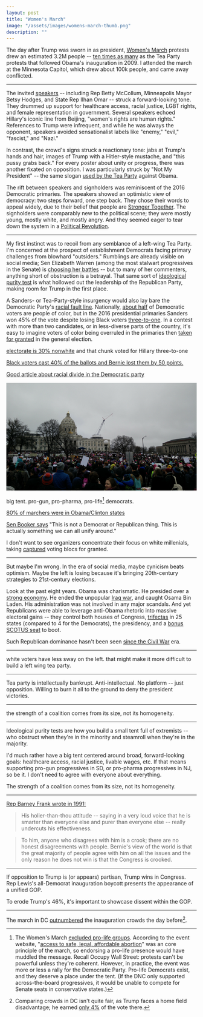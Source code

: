 ```yaml
---
layout: post
title: "Women's March"
image: "/assets/images/womens-march-thumb.png"
description: ""
---
```


The day after Trump was sworn in as president, [Women's March](https://www.womensmarch.com/) protests drew an estimated 3.2M people -- [ten times as many](http://fivethirtyeight.com/features/the-long-march-ahead-for-democrats/) as the Tea Party protests that followed Obama's inauguration in 2009. I attended the march at the Minnesota Capitol, which drew about 100k people, and came away conflicted.

---

The invited [speakers](https://www.womensmarchmn.com/rally) -- including Rep Betty McCollum, Minneapolis Mayor Betsy Hodges, and State Rep Ilhan Omar -- struck a forward-looking tone. They drummed up support for healthcare access, racial justice, LGBT rights, and female representation in government. Several speakers echoed Hillary's iconic line from Beijing, "women's rights are human rights." References to Trump were infrequent, and while he was always the opponent, speakers avoided sensationalist labels like "enemy," "evil," "fascist," and "Nazi."

In contrast, the crowd's signs struck a reactionary tone: jabs at Trump's hands and hair, images of Trump with a Hitler-style mustache, and "this pussy grabs back." For every poster about unity or progress, there was another fixated on opposition. I was particularly struck by "Not My President" -- the same slogan [used by the Tea Party](http://www.cafepress.com/rightwingstuff/6166025) against Obama.

The rift between speakers and signholders was reminiscent of the 2016 Democratic primaries. The speakers showed an optimistic view of democracy: two steps forward, one step back. They chose their words to appeal widely, due to their belief that people are [Stronger Together](http://www.npr.org/2016/08/08/489138602/trump-comment-gives-clinton-a-campaign-slogan-with-layered-meaning). The signholders were comparably new to the political scene; they were mostly young, mostly white, and mostly angry. And they seemed eager to tear down the system in a [Political Revolution](https://www.washingtonpost.com/news/the-fix/wp/2016/07/25/bernie-sanders-started-a-political-revolution-now-he-cant-stop-it/).

---

My first instinct was to recoil from any semblance of a left-wing Tea Party. I'm concerned at the prospect of establishment Democrats facing primary challenges from blowhard "outsiders." Rumblings are already visible on social media; Sen Elizabeth Warren (among the most stalwart progressives in the Senate) is [choosing her battles](https://www.facebook.com/senatorelizabethwarren/posts/716640075165155) -- but to many of her commenters, anything short of obstruction is a betrayal. That same sort of [ideological purity test](http://time.com/4205149/bernie-sanders-hillary-clinton-progressive/) is what hollowed out the leadership of the Republican Party, making room for Trump in the first place.

A Sanders- or Tea-Party-style insurgency would also lay bare the Democratic Party's [racial fault line](http://www.politico.com/magazine/story/2016/06/2016-bernie-sanders-hillary-clinton-democrats-race-racial-divide-213948). Nationally, [about half](https://www.nytimes.com/interactive/2016/11/08/us/politics/election-exit-polls.html) of Democratic voters are people of color, but in the 2016 presidential primaries Sanders won 45% of the vote despite losing Black voters [three-to-one](http://graphics.wsj.com/elections/2016/how-clinton-won/). In a contest with more than two candidates, or in less-diverse parts of the country, it's easy to imagine voters of color being overruled in the primaries then [taken for granted](https://fivethirtyeight.com/features/black-voters-are-so-loyal-that-their-issues-get-ignored/) in the general election. 










[electorate is 30% nonwhite](https://www.nytimes.com/interactive/2016/11/08/us/politics/election-exit-polls.html) and that chunk voted for Hillary three-to-one

[Black voters cast 40% of the ballots and Bernie lost them by 50 points.](http://graphics.wsj.com/elections/2016/how-clinton-won/)

[Good article about racial divide in the Democratic party](http://www.politico.com/magazine/story/2016/06/2016-bernie-sanders-hillary-clinton-democrats-race-racial-divide-213948)

![Women's March Minnesota](/assets/images/womens-march-16x9.png)



big tent. pro-gun, pro-pharma, pro-life[^3] democrats.

[^3]: The Women's March [excluded pro-life groups](https://www.aol.com/article/news/2017/01/25/anti-abortion-group-of-banned-womens-march-protesters-showed-up/21662068/). According to the event website, "[access to safe, legal, affordable abortion](https://www.womensmarch.com/principles/)" was an core principle of the march, so endorsing a pro-life presence would have muddled the message. Recall Occupy Wall Street: protests can't be powerful unless they're coherent. However, in practice, the event was more or less a rally for the Democratic Party. Pro-life Democrats exist, and they deserve a place under the tent. (If the DNC only supported across-the-board progressives, it would be unable to compete for Senate seats in conservative states.)



[80% of marchers were in Obama/Clinton states](http://fivethirtyeight.com/features/the-long-march-ahead-for-democrats/)

[Sen Booker says](http://www.latimes.com/nation/la-na-pol-womens-march-live-cory-booker-women-s-march-is-not-a-1485028604-htmlstory.html) "This is not a Democrat or Republican thing. This is actually something we can all unify around."




I don't want to see organizers concentrate their focus on white millenials, taking [captured](https://fivethirtyeight.com/features/black-voters-are-so-loyal-that-their-issues-get-ignored/) voting blocs for granted.

---

But maybe I'm wrong. In the era of social media, maybe cynicism beats optimism. Maybe the left is losing because it's bringing 20th-century strategies to 21st-century elections.

Look at the past eight years. Obama was charismatic. He presided over a [strong economy](https://fivethirtyeight.com/features/the-jobs-recovery-may-not-be-flashy-but-its-strong/). He ended the unpopular [Iraq war](http://www.politifact.com/truth-o-meter/promises/obameter/subjects/iraq/), and caught Osama Bin Laden. His administration was not involved in any major scandals. And yet Republicans were able to leverage anti-Obama rhetoric into massive electoral gains -- they control both houses of Congress, [trifectas](https://ballotpedia.org/Gubernatorial_and_legislative_party_control_of_state_government) in 25 states (compared to 4 for the Democrats), the presidency, and a [bonus SCOTUS seat](https://en.wikipedia.org/wiki/Merrick_Garland_Supreme_Court_nomination) to boot.

Such Republican dominance hasn't been seen [since the Civil War](http://www.foxnews.com/politics/2016/11/18/republicans-build-on-their-dominance-in-state-legislatures.html) era.

---

white voters have less sway on the left. that might make it more difficult to build a left wing tea party.

---

Tea party is intellectually bankrupt. Anti-intellectual. No platform -- just opposition. Willing to burn it all to the ground to deny the president victories.

---

the strength of a coalition comes from its size, not its homogeneity.

---

Ideological purity tests are how you build a small tent full of extremists -- who obstruct when they're in the minority and steamroll when they're in the majority.

I'd much rather have a big tent centered around broad, forward-looking goals: healthcare access, racial justice, livable wages, etc. If that means supporting pro-gun progressives in SD, or pro-pharma progressives in NJ, so be it. I don't need to agree with everyone about everything.

The strength of a coalition comes from its size, not its homogeneity.

---

[Rep Barney Frank wrote in 1991:](https://news.google.com/newspapers?id=vqJJAAAAIBAJ&sjid=Xg0NAAAAIBAJ&pg=4293,3641940&hl=en)

> His holier-than-thou attitude -- saying in a very loud voice that he is smarter than everyone else and purer than everyone else -- really undercuts his effectiveness.

> To him, anyone who disagrees with him is a crook; there are no honest disagreements with people. Bernie's view of the world is that the great majority of people agree with him on all the issues and the only reason he does not win is that the Congress is crooked.

---

If opposition to Trump is (or appears) partisan, Trump wins in Congress. Rep Lewis's all-Democrat inauguration boycott presents the appearance of a unified GOP.

To erode Trump's 46%, it's important to showcase dissent within the GOP.

---

The march in DC [outnumbered](https://www.nytimes.com/interactive/2017/01/22/us/politics/womens-march-trump-crowd-estimates.html) the inauguration crowds the day before[^5].

[^5]: Comparing crowds in DC isn't quite fair, as Trump faces a home field disadvantage; he earned [only 4%](http://www.nytimes.com/elections/results/district-of-columbia) of the vote there.
